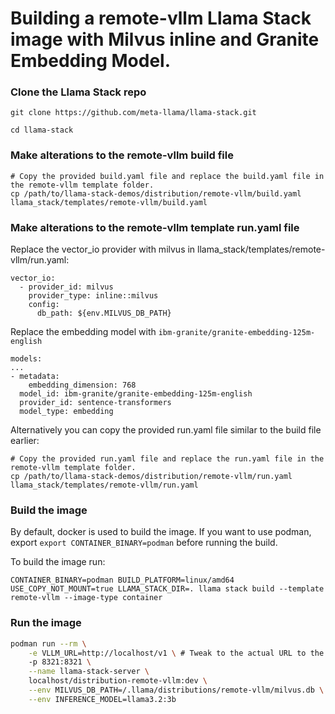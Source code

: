 # Building a remote-vllm Llama Stack image with Milvus inline and Granite Embedding Model.
### Clone the Llama Stack repo
```
git clone https://github.com/meta-llama/llama-stack.git

cd llama-stack
```

### Make alterations to the remote-vllm build file
```
# Copy the provided build.yaml file and replace the build.yaml file in the remote-vllm template folder.
cp /path/to/llama-stack-demos/distribution/remote-vllm/build.yaml llama_stack/templates/remote-vllm/build.yaml
```

### Make alterations to the remote-vllm template run.yaml file
Replace the vector_io provider with milvus in llama_stack/templates/remote-vllm/run.yaml:
```
vector_io:
  - provider_id: milvus
    provider_type: inline::milvus
    config:
      db_path: ${env.MILVUS_DB_PATH}
```
Replace the embedding model with `ibm-granite/granite-embedding-125m-english`
```
models:
...
- metadata:
    embedding_dimension: 768
  model_id: ibm-granite/granite-embedding-125m-english
  provider_id: sentence-transformers
  model_type: embedding
```
Alternatively you can copy the provided run.yaml file similar to the build file earlier:
```
# Copy the provided run.yaml file and replace the run.yaml file in the remote-vllm template folder.
cp /path/to/llama-stack-demos/distribution/remote-vllm/run.yaml llama_stack/templates/remote-vllm/run.yaml
```

### Build the image
By default, docker is used to build the image. If you want to use podman, export
`export CONTAINER_BINARY=podman` before running the build.

To build the image run:
```
CONTAINER_BINARY=podman BUILD_PLATFORM=linux/amd64 USE_COPY_NOT_MOUNT=true LLAMA_STACK_DIR=. llama stack build --template remote-vllm --image-type container
```
### Run the image
```bash
podman run --rm \
    -e VLLM_URL=http://localhost/v1 \ # Tweak to the actual URL to the vllm server
    -p 8321:8321 \
    --name llama-stack-server \
    localhost/distribution-remote-vllm:dev \
    --env MILVUS_DB_PATH=/.llama/distributions/remote-vllm/milvus.db \
    --env INFERENCE_MODEL=llama3.2:3b
```
